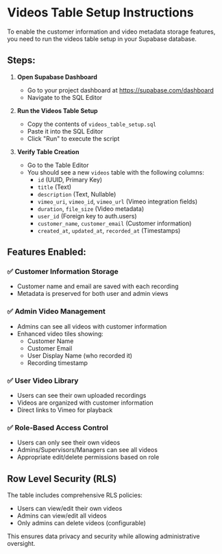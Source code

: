 # Videos Table Setup Instructions

To enable the customer information and video metadata storage features, you need to run the videos table setup in your Supabase database.

## Steps:

1. **Open Supabase Dashboard**
   - Go to your project dashboard at https://supabase.com/dashboard
   - Navigate to the SQL Editor

2. **Run the Videos Table Setup**
   - Copy the contents of `videos_table_setup.sql`
   - Paste it into the SQL Editor
   - Click "Run" to execute the script

3. **Verify Table Creation**
   - Go to the Table Editor
   - You should see a new `videos` table with the following columns:
     - `id` (UUID, Primary Key)
     - `title` (Text)
     - `description` (Text, Nullable)
     - `vimeo_uri`, `vimeo_id`, `vimeo_url` (Vimeo integration fields)
     - `duration`, `file_size` (Video metadata)
     - `user_id` (Foreign key to auth.users)
     - `customer_name`, `customer_email` (Customer information)
     - `created_at`, `updated_at`, `recorded_at` (Timestamps)

## Features Enabled:

### ✅ Customer Information Storage
- Customer name and email are saved with each recording
- Metadata is preserved for both user and admin views

### ✅ Admin Video Management
- Admins can see all videos with customer information
- Enhanced video tiles showing:
  - Customer Name
  - Customer Email  
  - User Display Name (who recorded it)
  - Recording timestamp

### ✅ User Video Library
- Users can see their own uploaded recordings
- Videos are organized with customer information
- Direct links to Vimeo for playback

### ✅ Role-Based Access Control
- Users can only see their own videos
- Admins/Supervisors/Managers can see all videos
- Appropriate edit/delete permissions based on role

## Row Level Security (RLS)

The table includes comprehensive RLS policies:
- Users can view/edit their own videos
- Admins can view/edit all videos
- Only admins can delete videos (configurable)

This ensures data privacy and security while allowing administrative oversight.
